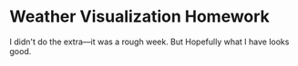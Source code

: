 # Weather Visualization Homework

I didn't do the extra—it was a rough week. But Hopefully what I have looks good. 
